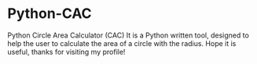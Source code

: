 # Python-CAC
Python Circle Area Calculator (CAC) It is a Python written tool, designed to help the user to calculate the area of a circle with the radius. Hope it is useful, thanks for visiting my profile!
